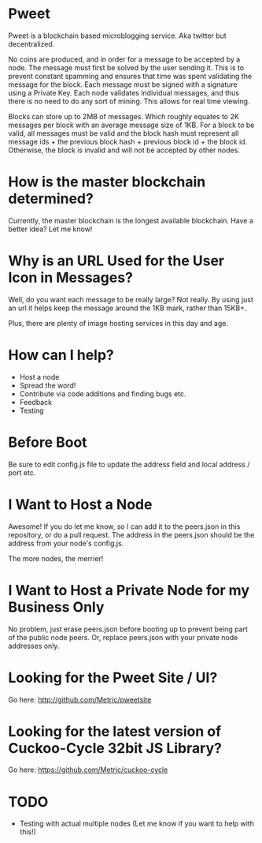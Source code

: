 Pweet
====================
Pweet is a blockchain based microblogging service. Aka twitter but decentralized.

No coins are produced, and in order for a message to be accepted by a node. The message must first be solved by the user sending it. This is to prevent constant spamming and ensures that time was spent validating the message for the block. Each message must be signed with a signature using a Private Key. Each node validates individual messages, and thus there is no need to do any sort of mining. This allows for real time viewing. 

Blocks can store up to 2MB of messages. Which roughly equates to 2K messages per block with an average message size of 1KB. For a block to be valid, all messages must be valid and the block hash must represent all message ids + the previous block hash + previous block id + the block id. Otherwise, the block is invalid and will not be accepted by other nodes.

How is the master blockchain determined?
=======================================
Currently, the master blockchain is the longest available blockchain. Have a better idea? Let me know!

Why is an URL Used for the User Icon in Messages?
======================================
Well, do you want each message to be really large? Not really. By using just an url it helps keep the message around the 1KB mark, rather than 15KB+. 

Plus, there are plenty of image hosting services in this day and age.

How can I help?
====================
* Host a node
* Spread the word!
* Contribute via code additions and finding bugs etc.
* Feedback
* Testing

Before Boot
===============
Be sure to edit config.js file to update the address field and local address / port etc.

I Want to Host a Node
======================
Awesome! If you do let me know, so I can add it to the peers.json in this repository, or do a pull request. The address in the peers.json should be the address from your node's config.js.

The more nodes, the merrier!

I Want to Host a Private Node for my Business Only
=========================
No problem, just erase peers.json before booting up to prevent being part of the public node peers. Or, replace peers.json with your private node addresses only.

Looking for the Pweet Site / UI?
==================================
Go here: http://github.com/Metric/pweetsite

Looking for the latest version of Cuckoo-Cycle 32bit JS Library?
======================================
Go here: https://github.com/Metric/cuckoo-cycle

TODO
=================================
* Testing with actual multiple nodes (Let me know if you want to help with this!)